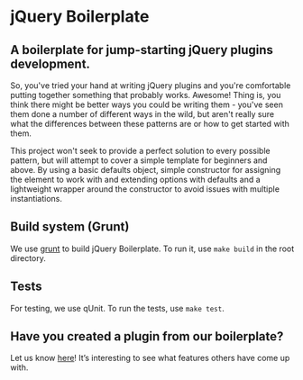 # jQuery Boilerplate

## A boilerplate for jump-starting jQuery plugins development.
So, you've tried your hand at writing jQuery plugins and you're comfortable putting together something that probably works. Awesome! Thing is, you think there might be better ways you could be writing them - you've seen them done a number of different ways in the wild, but aren't really sure what the differences between these patterns are or how to get started with them.

This project won't seek to provide a perfect solution to every possible pattern, but will attempt to cover a simple template for beginners and above. By using a basic defaults object, simple constructor for assigning the element to work with and extending options with defaults and a lightweight wrapper around the constructor to avoid issues with multiple instantiations.

## Build system (Grunt)

We use [grunt](https://github.com/cowboy/grunt) to build jQuery Boilerplate. To run it, use `make build` in the root directory.

## Tests

For testing, we use qUnit. To run the tests, use `make test`.

## Have you created a plugin from our boilerplate?
Let us know [here](https://github.com/zenorocha/jquery-boilerplate/wiki/Sites)! It’s interesting to see what features others have come up with.